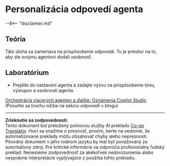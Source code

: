 <!--
CO_OP_TRANSLATOR_METADATA:
{
  "original_hash": "b636111bfbb119a16f9e7a1fd172c22c",
  "translation_date": "2025-10-20T18:03:45+00:00",
  "source_file": "docs/operative-preview/05-agent-responses/README.md",
  "language_code": "sk"
}
-->
# Personalizácia odpovedí agenta

--8<-- "disclaimer.md"

## Teória

Táto úloha sa zameriava na prispôsobenie odpovedí. Tu je priestor na to, aby ste svojmu agentovi dodali osobnosť.

## Laboratórium

- Prejdite do nastavení agenta a zadajte výzvu na prispôsobenie tónu, výstupov a osobnosti agenta.

[Orchestrácia viacerých agentov a ďalšie: Oznámenia Copilot Studio](https://www.microsoft.com/microsoft-copilot/blog/copilot-studio/multi-agent-orchestration-maker-controls-and-more-microsoft-copilot-studio-announcements-at-microsoft-build-2025/#copilot-studio-enhancements)  
(Posuňte sa trochu nižšie na sekciu odpovedí v blogu)

---

**Zrieknutie sa zodpovednosti**:  
Tento dokument bol preložený pomocou služby AI prekladu [Co-op Translator](https://github.com/Azure/co-op-translator). Hoci sa snažíme o presnosť, prosím, berte na vedomie, že automatizované preklady môžu obsahovať chyby alebo nepresnosti. Pôvodný dokument v jeho rodnom jazyku by mal byť považovaný za autoritatívny zdroj. Pre kritické informácie sa odporúča profesionálny ľudský preklad. Nenesieme zodpovednosť za akékoľvek nedorozumenia alebo nesprávne interpretácie vyplývajúce z použitia tohto prekladu.